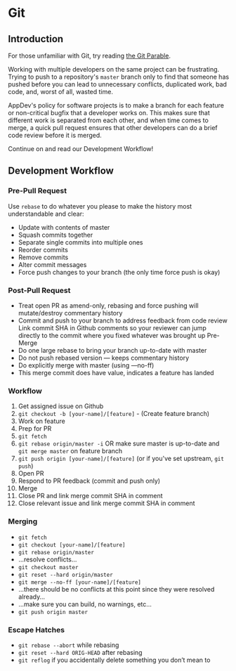 # Git

## Introduction

For those unfamiliar with Git, try reading [the Git Parable](http://tom.preston-werner.com/2009/05/19/the-git-parable.html).

Working with multiple developers on the same project can be frustrating. Trying to push to a repository's `master` branch only to find that someone has pushed before you can lead to unnecessary conflicts, duplicated work, bad code, and, worst of all, wasted time.

AppDev's policy for software projects is to make a branch for each feature or non-critical bugfix that a developer works on. This makes sure that different work is separated from each other, and when time comes to merge, a quick pull request ensures that other developers can do a brief code review before it is merged.

Continue on and read our Development Workflow!

## Development Workflow

### Pre-Pull Request

Use `rebase` to do whatever you please to make the history most understandable and clear:

* Update with contents of master
* Squash commits together
* Separate single commits into multiple ones
* Reorder commits
* Remove commits
* Alter commit messages
* Force push changes to your branch \(the only time force push is okay\)

### Post-Pull Request

* Treat open PR as amend-only, rebasing and force pushing will mutate/destroy commentary history
* Commit and push to your branch to address feedback from code review Link commit SHA in Github comments so your reviewer can jump directly to the commit where you fixed whatever was brought up Pre-Merge
* Do one large rebase to bring your branch up-to-date with master
* Do not push rebased version — keeps commentary history
* Do explicitly merge with master \(using —no-ff\)
* This merge commit does have value, indicates a feature has landed

### Workflow

1. Get assigned issue on Github
2. `git checkout -b [your-name]/[feature]` - \(Create feature branch\)
3. Work on feature
4. Prep for PR
5. `git fetch`
6. `git rebase origin/master -i` OR make sure master is up-to-date and `git merge master` on feature branch
7. `git push origin [your-name]/[feature]` (or if you've set upstream, `git push`)
8. Open PR
9. Respond to PR feedback \(commit and push only\)
10. Merge
11. Close PR and link merge commit SHA in comment
12. Close relevant issue and link merge commit SHA in comment

### Merging

* `git fetch`
* `git checkout [your-name]/[feature]`
* `git rebase origin/master`
* …resolve conflicts…
* `git checkout master`
* `git reset --hard origin/master`
* `git merge --no-ff [your-name]/[feature]`
* …there should be no conflicts at this point since they were resolved already…
* …make sure you can build, no warnings, etc…
* `git push origin master`

### Escape Hatches

* `git rebase --abort` while rebasing
* `git reset --hard ORIG-HEAD` after rebasing
* `git reflog` if you accidentally delete something you don’t mean to



